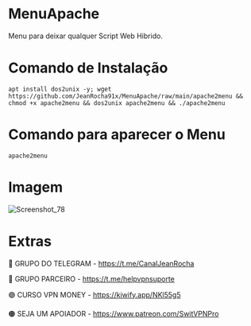 # MenuApache
Menu para deixar qualquer Script Web Hibrido.

# Comando de Instalação
````
apt install dos2unix -y; wget https://github.com/JeanRocha91x/MenuApache/raw/main/apache2menu && chmod +x apache2menu && dos2unix apache2menu && ./apache2menu
````

# Comando para aparecer o Menu
````
apache2menu
````

# Imagem
![Screenshot_78](https://user-images.githubusercontent.com/105602625/216764749-49d5e775-2c59-4c24-a4ce-e73d2f1b7b8f.jpg)

# Extras 
🔵 GRUPO DO TELEGRAM - https://t.me/CanalJeanRocha

🔴 GRUPO PARCEIRO - https://t.me/helpvpnsuporte

🟣 CURSO VPN MONEY - https://kiwify.app/NKl55g5

🟠 SEJA UM APOIADOR - https://www.patreon.com/SwitVPNPro
